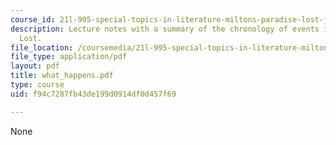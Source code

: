 ```yaml
---
course_id: 21l-995-special-topics-in-literature-miltons-paradise-lost-january-iap-2008
description: Lecture notes with a summary of the chronology of events in Paradise
  Lost.
file_location: /coursemedia/21l-995-special-topics-in-literature-miltons-paradise-lost-january-iap-2008/f94c7287fb43de199d0914df0d457f69_what_happens.pdf
file_type: application/pdf
layout: pdf
title: what_happens.pdf
type: course
uid: f94c7287fb43de199d0914df0d457f69

---
```

None